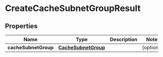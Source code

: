 

# CreateCacheSubnetGroupResult


## Properties

| Name | Type | Description | Notes |
|------------ | ------------- | ------------- | -------------|
|**cacheSubnetGroup** | [**CacheSubnetGroup**](CacheSubnetGroup.md) |  |  [optional] |



